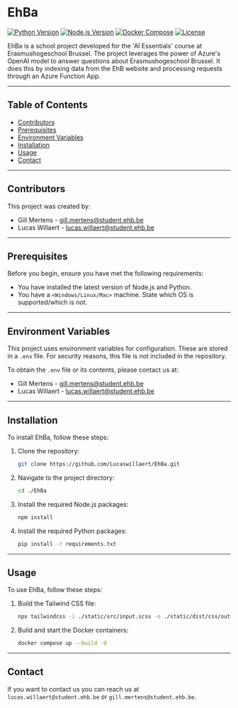 # EhBa

[![Python Version](https://img.shields.io/badge/python-3.12-blue.svg)](https://www.python.org/downloads/release/python-3120/)
[![Node.js Version](https://img.shields.io/badge/node.js-22.0.0-green.svg)](https://nodejs.org/en/download/)
[![Docker Compose](https://img.shields.io/badge/docker%20compose-3.12-blue)](https://docs.docker.com/compose/)
[![License](https://img.shields.io/badge/license-MIT-green.svg)](https://opensource.org/licenses/MIT)

EhBa is a school project developed for the 'AI Essentials' course at Erasmushogeschool Brussel. The project leverages the power of Azure's OpenAI model to answer questions about Erasmushogeschool Brussel. It does this by indexing data from the EhB website and processing requests through an Azure Function App.

---

## Table of Contents

- [Contributors](#contributors)
- [Prerequisites](#prerequisites)
- [Environment Variables](#environment-variables)
- [Installation](#installation)
- [Usage](#usage)
- [Contact](#contact)

---

## Contributors

This project was created by:

- Gill Mertens - [gill.mertens@student.ehb.be](mailto:gill.mertens@student.ehb.be)
- Lucas Willaert - [lucas.willaert@student.ehb.be](mailto:lucas.willaert@student.ehb.be)

---

## Prerequisites

Before you begin, ensure you have met the following requirements:

* You have installed the latest version of Node.js and Python.
* You have a `<Windows/Linux/Mac>` machine. State which OS is supported/which is not.

---

## Environment Variables

This project uses environment variables for configuration. These are stored in a `.env` file. For security reasons, this file is not included in the repository.

To obtain the `.env` file or its contents, please contact us at:

- Gill Mertens - [gill.mertens@student.ehb.be](mailto:gill.mertens@student.ehb.be)
- Lucas Willaert - [lucas.willaert@student.ehb.be](mailto:lucas.willaert@student.ehb.be)

---

## Installation

To install EhBa, follow these steps:

1. Clone the repository:
    ```bash
    git clone https://github.com/Lucaswillaert/EhBa.git
    ```

2. Navigate to the project directory:
    ```bash
    cd ./EhBa
    ```

3. Install the required Node.js packages:
    ```bash
    npm install
    ```

4. Install the required Python packages:
    ```bash
    pip install -r requirements.txt
    ```

---

## Usage

To use EhBa, follow these steps:

1. Build the Tailwind CSS file:
    ```bash
    npx tailwindcss -i ./static/src/input.scss -o ./static/dist/css/output.css --watch
    ```

2. Build and start the Docker containers:
    ```bash
    docker compose up --build -d
    ```

---

## Contact

If you want to contact us you can reach us at `lucas.willaert@student.ehb.be` or `gill.mertens@student.ehb.be`.